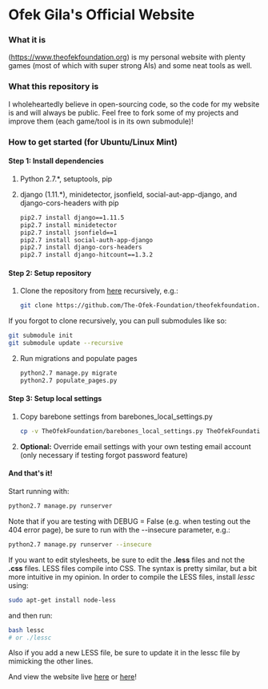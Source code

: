# Ofek Gila's Official Website

### What it is
(https://www.theofekfoundation.org) is my personal website with plenty games (most of which with super strong AIs) and some neat tools as well.

### What this repository is
I wholeheartedly believe in open-sourcing code, so the code for my website is and will always be public. Feel free to fork some of my projects and improve them (each game/tool is in its own submodule)!

### How to get started (for Ubuntu/Linux Mint)

#### Step 1: Install dependencies

1. Python 2.7.*, setuptools, pip
2. django (1.11.*), minidetector, jsonfield, social-aut-app-django, and django-cors-headers with pip

	```bash
	pip2.7 install django==1.11.5
	pip2.7 install minidetector
	pip2.7 install jsonfield==1
	pip2.7 install social-auth-app-django
	pip2.7 install django-cors-headers
	pip2.7 install django-hitcount==1.3.2
	```

#### Step 2: Setup repository

1. Clone the repository from [here][repo url] recursively, e.g.:

	```bash
	git clone https://github.com/The-Ofek-Foundation/theofekfoundation.org.git --recursive
	```

If you forgot to clone recursively, you can pull submodules like so:

```bash
git submodule init
git submodule update --recursive
```

2. Run migrations and populate pages

	```bash
	python2.7 manage.py migrate
	python2.7 populate_pages.py
	```

#### Step 3: Setup local settings

1. Copy barebone settings from barebones_local_settings.py

	```bash
	cp -v TheOfekFoundation/barebones_local_settings.py TheOfekFoundation/local_settings.py
	```

2. **Optional:** Override email settings with your own testing email account (only necessary if testing forgot password feature)

#### And that's it!

Start running with:

```bash
python2.7 manage.py runserver
```

Note that if you are testing with DEBUG = False (e.g. when testing out the 404 error page), be sure to run with the --insecure parameter, e.g.:

```bash
python2.7 manage.py runserver --insecure
```

If you want to edit stylesheets, be sure to edit the **.less** files and not the **.css** files. LESS files compile into CSS. The syntax is pretty similar, but a bit more intuitive in my opinion. In order to compile the LESS files, install *lessc* using:

```bash
sudo apt-get install node-less
```

and then run:

```bash
bash lessc
# or ./lessc
```

Also if you add a new LESS file, be sure to update it in the lessc file by mimicking the other lines.



And view the website live [here](http://127.0.0.1:8000/) or [here](http://localhost:8000/)!

[repo url]:https://github.com/The-Ofek-Foundation/theofekfoundation.org "github repository"
